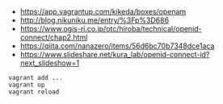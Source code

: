 * https://app.vagrantup.com/kikeda/boxes/openam
* http://blog.nikuniku.me/entry/%3Fp%3D686
* https://www.ogis-ri.co.jp/otc/hiroba/technical/openid-connect/chap2.html
* https://qiita.com/nanazero/items/56d6bc70b7348dce1aca
* https://www.slideshare.net/kura_lab/openid-connect-id?next_slideshow=1


```
vagrant add ...
vagrant up
vagrant reload
```

